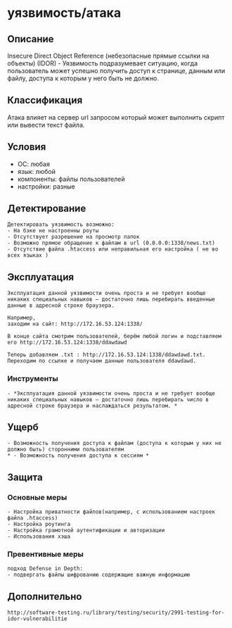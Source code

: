 # уязвимость/атака

## Описание

Insecure Direct Object Reference (небезопасные прямые ссылки на объекты) (IDOR) - Уязвимость подразумевает ситуацию, когда пользователь может успешно получить доступ к странице, данным или файлу, доступа к которым у него быть не должно.

## Классификация
Атака влияет на сервер url запросом который может выполнить скрипт или вывести текст файла.

## Условия
- ОС: любая
- язык: любой
- компоненты: файлы пользователей
- настройки: разные

## Детектирование
	Детектировать уязвимость возможно:
	- На бэке не настроенны роуты
	- Отсутствует разрешение на просмотр папок 
	- Возможно прямое обращение к файлам в url (0.0.0.0:1338/news.txt)
	- Отсутствие файла .htaccess или неправильная его настройка ( не во всех языках )	
## Эксплуатация
	Эксплуатация данной уязвимости очень проста и не требует вообще никаких специальных навыков – достаточно лишь перебирать введенные данные в адресной строке браузера. 

	Например, 
	заходим на сайт: http://172.16.53.124:1338/

	В конце сайта смотрим пользователей, берём любой логин и подставляем его http://172.16.53.124:1338/ddawdawd

	Теперь добавляем .txt : http://172.16.53.124:1338/ddawdawd.txt.
	Переходим по ссылке и получаем данные пользователя ddawdawd.

### Инструменты
	- *Эксплуатация данной уязвимости очень проста и не требует вообще никаких специальных навыков – достаточно лишь перебирать число в адресной строке браузера и наслаждаться результатом. *

## Ущерб
	- Возможность получения доступа к файлам (доступа к которым у них не должно быть) сторонними пользователям 	
	* - Возможность получения доступа к сессиям *
## Защита
### Основные меры
	- Настройка приватности файлов(например, с использованием настроек файла .htaccess)
	- Настройка роутинга
	- Настройка грамотной аутентификации и авторизации
	- Использования хэша 
### Превентивные меры
	подход Defense in Depth:
	- подвергать файлы шифрованию содержащие важную информацию 

## Дополнительно
	http://software-testing.ru/library/testing/security/2991-testing-for-idor-vulnerabilitie
